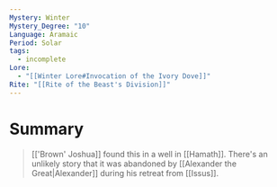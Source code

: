 ```yaml
---
Mystery: Winter
Mystery_Degree: "10"
Language: Aramaic
Period: Solar
tags:
  - incomplete
Lore:
  - "[[Winter Lore#Invocation of the Ivory Dove]]"
Rite: "[[Rite of the Beast's Division]]"
---
```

# Summary
> [['Brown' Joshua]] found this in a well in [[Hamath]]. There's an unlikely story that it was abandoned by [[Alexander the Great|Alexander]] during his retreat from [[Issus]].
